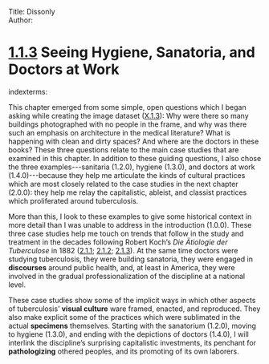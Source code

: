Title: Dissonly  
Author:

# <a href="{{ site.baseurl }}/dissertation/1_1_3}}">1.1.3</a> Seeing Hygiene, Sanatoria, and Doctors at Work

indexterms:

This chapter emerged from some simple, open questions which I began asking while creating the image dataset (<a href="{{ site.baseurl }}/dissertation/X_1_3}}">X.1.3</a>): Why were there so many buildings photographed with no people in the frame, and why was there such an emphasis on architecture in the medical literature? What is happening with clean and dirty spaces? And where are the doctors in these books? These three questions relate to the main case studies that are examined in this chapter. In addition to these guiding questions, I also chose the three examples---sanitaria (1.2.0), hygiene (1.3.0), and doctors at work (1.4.0)---because they help me articulate the kinds of cultural practices which are most closely related to the case studies in the next chapter (2.0.0): they help me relay the capitalistic, ableist, and classist practices which proliferated around tuberculosis.

More than this, I look to these examples to give some historical context in more detail than I was unable to address in the introduction (1.0.0). These three case studies help me touch on trends that follow in the study and treatment in the decades following Robert Koch’s *Die Ätiologie der Tuberculose* in 1882 (<a href="{{ site.baseurl }}/dissertation/2_1_1}}">2.1.1</a>; <a href="{{ site.baseurl }}/dissertation/2_1_2}}">2.1.2</a>; <a href="{{ site.baseurl }}/dissertation/2_1_3}}">2.1.3</a>). At the same time doctors were studying tuberculosis, they were building sanatoria, they were engaged in <span data-tooltip aria-haspopup="true" class="has-tip" data-disable-hover="false" tabindex="1" title="Discourse refers to a scholarly conversation which occurs in a field of knowledge production. I use it in a Foucauldian sense, to convey the agreed upon modes and objects of discussion which are taken for granted in a community or scholarly field."><b>discourses</b></span> around public health, and, at least in America, they were involved in the gradual professionalization of the discipline at a national level.

These case studies show some of the implicit ways in which other aspects of tuberculosis’ <span data-tooltip aria-haspopup="true" class="has-tip" data-disable-hover="false" tabindex="1" title="Visual culture refers to an interdisciplinary field that looks at the social construction of vision."><b>visual culture</b></span> ware framed, enacted, and reproduced. They also make explicit some of the practices which were sublimated in the actual <span data-tooltip aria-haspopup="true" class="has-tip" data-disable-hover="false" tabindex="1" title="Specimen refers to any naturally occurring phenomenon that has been extracted from its original context and placed within a knowledge framework to understand and describe that phenomenon."><b>specimens</b></span> themselves. Starting with the sanatorium (1.2.0), moving to hygiene (1.3.0), and ending with the depictions of doctors (1.4.0), I will interlink the discipline’s surprising capitalistic investments, its penchant for <span data-tooltip aria-haspopup="true" class="has-tip" data-disable-hover="false" tabindex="1" title="Pathologizing refers to a practice that links certain people, communities, or  differences (like neurodivergence or ability) as being abnormal from the assumed human anatomical standard."><b>pathologizing</b></span> othered peoples, and its promoting of its own laborers. 